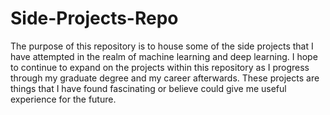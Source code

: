 # Side-Projects-Repo
The purpose of this repository is to house some of the side projects that I have attempted in the realm of machine learning and deep learning. I hope to continue to expand on the projects within this repository as I progress through my graduate degree and my career afterwards. These projects are things that I have found fascinating or believe could give me useful experience for the future. 


